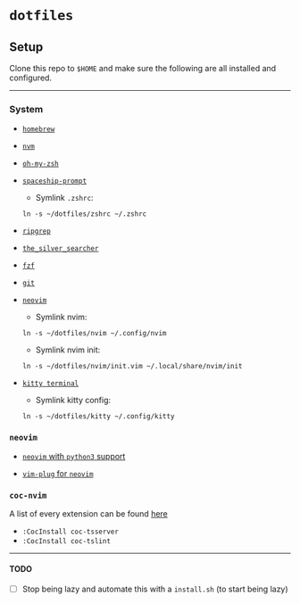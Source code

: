 # `dotfiles`

## Setup
Clone this repo to `$HOME` and make sure the following are all installed and configured.

---

### System

* [`homebrew`](https://brew.sh/)

* [`nvm`](https://github.com/nvm-sh/nvm#install--update-script)

* [`oh-my-zsh`](https://github.com/robbyrussell/oh-my-zsh#basic-installation)

* [`spaceship-prompt`](https://github.com/denysdovhan/spaceship-prompt#installing)
  - Symlink `.zshrc`:
  ```
  ln -s ~/dotfiles/zshrc ~/.zshrc
  ```

* [`ripgrep`](https://github.com/BurntSushi/ripgrep#installation)

* [`the_silver_searcher`](https://github.com/ggreer/the_silver_searcher#installing)

* [`fzf`](https://github.com/junegunn/fzf#installation)

* [`git`](https://git-scm.com/book/en/v1/Getting-Started-Installing-Git#Installing-on-Mac)

* [`neovim`](https://github.com/neovim/neovim/wiki/Installing-Neovim#macos--os-x)
  - Symlink nvim:
  ```
  ln -s ~/dotfiles/nvim ~/.config/nvim
  ```

  - Symlink nvim init:
  ```
  ln -s ~/dotfiles/nvim/init.vim ~/.local/share/nvim/init
  ```

* [`kitty terminal`](https://sw.kovidgoyal.net/kitty/#quickstart)
  - Symlink kitty config:
  ```
  ln -s ~/dotfiles/kitty ~/.config/kitty
  ```

### `neovim`
* [`neovim` with `python3` support](https://github.com/deoplete-plugins/deoplete-jedi/wiki/Setting-up-Python-for-Neovim)

* [`vim-plug` for `neovim`](https://github.com/junegunn/vim-plug#neovim)

### `coc-nvim`
A list of every extension can be found [here](https://www.npmjs.com/search?q=keywords%3Acoc.nvim)
- `:CocInstall coc-tsserver`
- `:CocInstall coc-tslint`

---

#### TODO
- [ ] Stop being lazy and automate this with a `install.sh` (to start being lazy)
